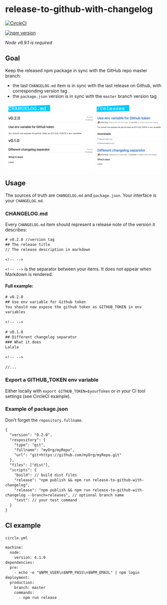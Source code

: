 # release-to-github-with-changelog
[![CircleCI](https://circleci.com/gh/adrienDog/release-to-github-with-changelog.svg?style=shield&circle-token=:9f1c74e21caa562c5e012b5a781d0ce4d15812d2)](https://circleci.com/gh/adrienDog/release-t--github-with-changelog)

[![npm version](https://badge.fury.io/js/release-to-github-with-changelog.svg)](https://badge.fury.io/js/release-to-github-with-changelog)

*Node v6.9.1 is required*

## Goal
Keep the released npm package in sync with the GitHub repo master branch:
- the last `CHANGELOG.md` item is in sync with the last release on Github, with corresponding version tag
- the `package.json` version is in sync with the `master` branch version tag

![alt tag](img/changelog_releases_sync.png)

## Usage
The sources of truth are `CHANGELOG.md` and `package.json`.
Your interface is your `CHANGELOG.md`.
### CHANGELOG.md
Every `CHANGELOG.md` item should represent a release note of the version it describes:
```
# v0.2.0 //version tag
## The release title
// The release description in markdown

<!-- -->

```
`<!-- -->` is the separator between your items. It does not appear when Markdown is rendered.
#### Full example:
```
# v0.2.0
## Use env variable for Github token
You should now expose the github token as GITHUB_TOKEN in env variables

<!-- -->

# v0.1.0
## Different changelog separator
### What it does
Lalala

<!-- -->

//...
```
### Export a GITHUB_TOKEN env variable
Either locally with `export GITHUB_TOKEN=$yourToken` or in your CI tool settings (see CircleCI example).

### Example of package.json
Don't forget the `repository.fullname`.
```
{
  "version": "0.2.0",
  "respository": {
    "type": "git",
    "fullname": "myOrg/myRepo",
    "url": "git+https://github.com/myOrg/myRepo.git"
  },
  "files": ["dist"],
  "scripts": {
    "build": // build dist files
    "release": "npm publish && npm run release-to-github-with-changelog",
    "release": "npm publish && npm run release-to-github-with-changelog --branch=releases", // optional branch name
    "test": // your test command
  }
}
```
## CI example
`circle.yml`
```
machine:
  node:
    version: 4.1.0
dependencies:
  pre:
    - echo -e "$NPM_USER\n$NPM_PASS\n$NPM_EMAIL" | npm login
deployment:
  production:
    branch: master
    commands:
      - npm run release
```
